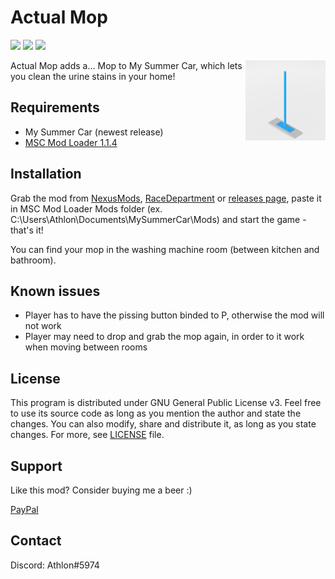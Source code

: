 # Actual Mop

[![](https://img.shields.io/github/downloads/Athlon007/ActualMop/total?style=for-the-badge)](https://github.com/Athlon007/MOP/releases)
[![](https://img.shields.io/github/v/release/Athlon007/ActualMop?include_prereleases&label=Development&style=for-the-badge)](https://github.com/Athlon007/MOP/releases)
[![](https://img.shields.io/github/license/Athlon007/ActualMop?style=for-the-badge)](LICENSE.md)

<img align="right" src="Media/images/icon_small.png" alt="icon" width=128 />

Actual Mop adds a... Mop to My Summer Car, which lets you clean the urine stains in your home!

## Requirements

- My Summer Car (newest release)
- [MSC Mod Loader 1.1.4](https://www.racedepartment.com/downloads/msc-mod-loader.15339/)

## Installation

Grab the mod from [NexusMods](https://www.nexusmods.com/mysummercar/mods/163), [RaceDepartment](https://www.racedepartment.com/downloads/actual-mop.30820/) or [releases page](https://github.com/Athlon007/MOP/releases), paste it in MSC Mod Loader Mods folder (ex. C:\Users\Athlon\Documents\MySummerCar\Mods) and start the game - that's it!

You can find your mop in the washing machine room (between kitchen and bathroom).

## Known issues

* Player has to have the pissing button binded to P, otherwise the mod will not work
* Player may need to drop and grab the mop again, in order to it work when moving between rooms

## License

This program is distributed under GNU General Public License v3. Feel free to use its source code as long as you mention the author and state the changes. You can also modify, share and distribute it, as long as you state changes. For more, see [LICENSE](LICENSE.md) file.

## Support

Like this mod? Consider buying me a beer :)

[PayPal](https://www.paypal.me/figurakonrad)

## Contact

Discord: Athlon#5974

